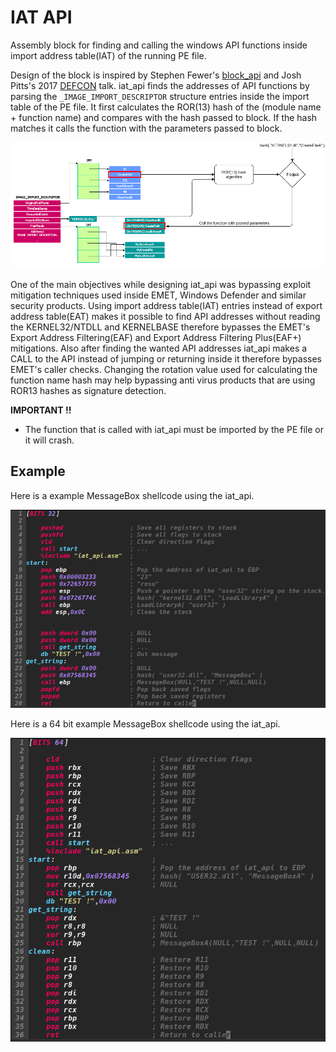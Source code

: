 # IAT API
Assembly block for finding and calling the windows API functions inside import address table(IAT) of the running PE file.


Design of the block is inspired by Stephen Fewer's [block_api](https://github.com/rapid7/metasploit-framework/blob/master/external/source/shellcode/windows/x86/src/block/block_api.asm) and Josh Pitts's 2017 [DEFCON](https://github.com/secretsquirrel/fido/blob/master/Defcon_25_2017.pdf) talk. iat_api finds the addresses of API functions by parsing the `_IMAGE_IMPORT_DESCRIPTOR` structure entries inside the import table of the PE file. It first calculates the ROR(13) hash of the (module name + function name) and compares with the hash passed to block. If the hash matches it calls the function with the parameters passed to block.

[![Description](https://github.com/EgeBalci/iat_api/raw/master/img/flow.png)]()

One of the main objectives while designing iat_api was bypassing exploit mitigation techniques used inside EMET, Windows Defender and similar security products. Using import address table(IAT) entries instead of export address table(EAT) makes it possible to find API addresses without reading the KERNEL32/NTDLL and KERNELBASE therefore bypasses the EMET's Export Address Filtering(EAF) and Export Address Filtering Plus(EAF+) mitigations. Also after finding the wanted API addresses iat_api makes a CALL to the API instead of jumping or returning inside it therefore bypasses EMET's caller checks. Changing the rotation value used for calculating the function name hash may help bypassing anti virus products that are using ROR13 hashes as signature detection.

<strong>IMPORTANT !!</strong> 
- The function that is called with iat_api must be imported by the PE file or it will crash.

## Example

Here is a example MessageBox shellcode using the iat_api.

[![Description](https://github.com/EgeBalci/IAT_API/raw/master/img/Example.png)]()

Here is a 64 bit example MessageBox shellcode using the iat_api.

[![Description](https://github.com/EgeBalci/iat_api/raw/master/img/Example64.png)]()